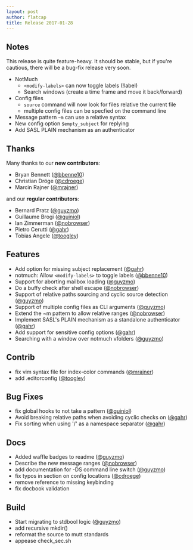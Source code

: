 ```yaml
---
layout: post
author: flatcap
title: Release 2017-01-28
---
```


## Notes

This release is quite feature-heavy.  It should be stable, but if you're cautious, there will be a bug-fix release very soon.

- NotMuch
  - `<modify-labels>` can now toggle labels (!label)
  - Search windows (create a time frame and move it back/forward)
- Config files
  - `source` command will now look for files relative the current file
  - multiple config files can be specfied on the command line
- Message pattern `~m` can use a relative syntax
- New config option `$empty_subject` for replying
- Add SASL PLAIN mechanism as an authenticator

## Thanks

Many thanks to our **new contributors**: 

- Bryan Bennett ([@bbenne10](https://github.com/bbenne10))
- Christian Dröge ([@cdroege](https://github.com/cdroege))
- Marcin Rajner ([@mrajner](https://github.com/mrajner))

and our **regular contributors**:

- Bernard Pratz ([@guyzmo](https://github.com/guyzmo))
- Guillaume Brogi ([@guiniol](https://github.com/guiniol))
- Ian Zimmerman ([@nobrowser](https://github.com/nobrowser))
- Pietro Cerutti ([@gahr](https://github.com/gahr))
- Tobias Angele ([@toogley](https://github.com/toogley))

## Features

- Add option for missing subject replacement ([@gahr](https://github.com/gahr))
- notmuch: Allow `<modify-labels>` to toggle labels ([@bbenne10](https://github.com/bbenne10))
- Support for aborting mailbox loading ([@guyzmo](https://github.com/guyzmo))
- Do a buffy check after shell escape ([@nobrowser](https://github.com/nobrowser))
- Support of relative paths sourcing and cyclic source detection ([@guyzmo](https://github.com/guyzmo))
- Support of multiple config files as CLI arguments ([@guyzmo](https://github.com/guyzmo))
- Extend the ~m pattern to allow relative ranges ([@nobrowser](https://github.com/nobrowser))
- Implement SASL's PLAIN mechanism as a standalone authenticator ([@gahr](https://github.com/gahr))
- Add support for sensitive config options ([@gahr](https://github.com/gahr))
- Searching with a window over notmuch vfolders ([@guyzmo](https://github.com/guyzmo))

## Contrib

- fix vim syntax file for index-color commands ([@mrajner](https://github.com/mrajner))
- add .editorconfig ([@toogley](https://github.com/toogley))

## Bug Fixes

- fix global hooks to not take a pattern ([@guiniol](https://github.com/guiniol))
- Avoid breaking relative paths when avoiding cyclic checks on ([@gahr](https://github.com/gahr))
- Fix sorting when using '/' as a namespace separator ([@gahr](https://github.com/gahr))

## Docs

- Added waffle badges to readme ([@guyzmo](https://github.com/guyzmo))
- Describe the new message ranges ([@nobrowser](https://github.com/nobrowser))
- add documentation for -DS command line switch ([@guyzmo](https://github.com/guyzmo))
- fix typos in section on config locations ([@cdroege](https://github.com/cdroege))
- remove reference to missing keybinding
- fix docbook validation

## Build

- Start migrating to stdbool logic ([@guyzmo](https://github.com/guyzmo))
- add recursive mkdir()
- reformat the source to mutt standards
- appease check_sec.sh

